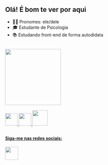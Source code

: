 ## Olá! É bom te ver por aqui

- 👦🏻 Pronomes: ele/dele
- 🎓 Estudante de Psicologia
- 📚 Estudando front-end de forma autodidata
<br>

<div>
  <a href="https://github.com/vitordelabenetta"><img height="180cm" src="https://github-readme-stats.vercel.app/api?username=vitordelabenetta&show_icons=true&theme=dark"/>
</div>
<br>
<div>
  <img src="https://cdn.jsdelivr.net/gh/devicons/devicon/icons/html5/html5-original.svg" height="40px">
  <img src="https://cdn.jsdelivr.net/gh/devicons/devicon/icons/css3/css3-original.svg" height="40px">
  <img src="https://upload.wikimedia.org/wikipedia/commons/thumb/d/d4/Javascript-shield.svg/1200px-Javascript-shield.svg.png" height="49px">
</div>

##

<h4>
  Siga-me nas redes sociais:
</h4>
  <a href="https://www.instagram.com/invites/contact/?i=uyo65s6sqplr&utm_content=38k99yt"><img src="https://img.icons8.com/color/344/instagram-new--v1.png" height="42px"></a>
